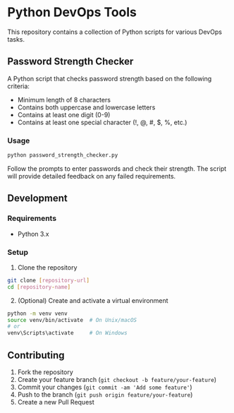 # Python DevOps Tools

This repository contains a collection of Python scripts for various DevOps tasks.

## Password Strength Checker

A Python script that checks password strength based on the following criteria:
- Minimum length of 8 characters
- Contains both uppercase and lowercase letters
- Contains at least one digit (0-9)
- Contains at least one special character (!, @, #, $, %, etc.)

### Usage

```bash
python password_strength_checker.py
```

Follow the prompts to enter passwords and check their strength. The script will provide detailed feedback on any failed requirements.

## Development

### Requirements
- Python 3.x

### Setup
1. Clone the repository
```bash
git clone [repository-url]
cd [repository-name]
```

2. (Optional) Create and activate a virtual environment
```bash
python -m venv venv
source venv/bin/activate  # On Unix/macOS
# or
venv\Scripts\activate     # On Windows
```

## Contributing
1. Fork the repository
2. Create your feature branch (`git checkout -b feature/your-feature`)
3. Commit your changes (`git commit -am 'Add some feature'`)
4. Push to the branch (`git push origin feature/your-feature`)
5. Create a new Pull Request